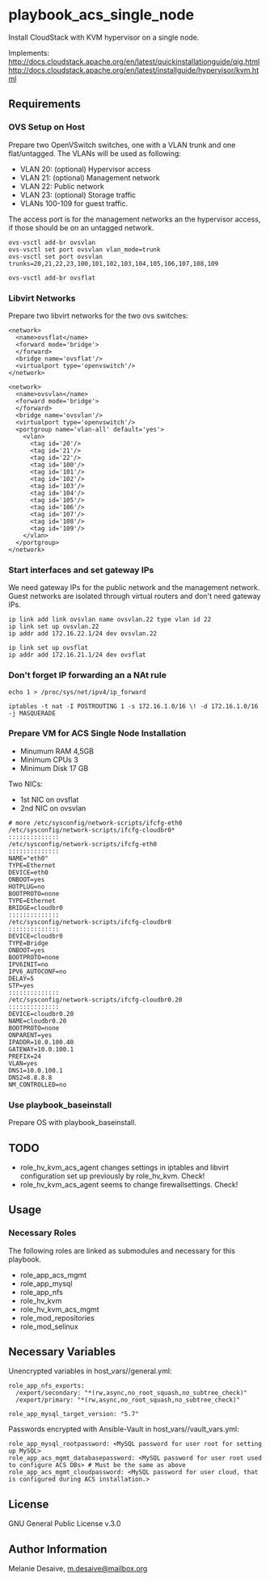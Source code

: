 # playbook_acs_single_node

Install CloudStack with KVM hypervisor on a single node. 

Implements:
http://docs.cloudstack.apache.org/en/latest/quickinstallationguide/qig.html
http://docs.cloudstack.apache.org/en/latest/installguide/hypervisor/kvm.html

## Requirements

### OVS Setup on Host

Prepare two OpenVSwitch switches, one with a VLAN trunk and one flat/untagged.
The VLANs will be used as following:
- VLAN 20: (optional) Hypervisor access
- VLAN 21: (optional) Management network
- VLAN 22: Public network
- VLAN 23: (optional) Storage traffic
- VLANs 100-109 for guest traffic.

The access port is for the management networks an the hypervisor access, if those should be on an untagged network.

```
ovs-vsctl add-br ovsvlan
ovs-vsctl set port ovsvlan vlan_mode=trunk
ovs-vsctl set port ovsvlan trunks=20,21,22,23,100,101,102,103,104,105,106,107,108,109

ovs-vsctl add-br ovsflat
```
### Libvirt Networks

Prepare two libvirt networks for the two ovs switches:
```
<network>
  <name>ovsflat</name>
  <forward mode='bridge'>
  </forward>
  <bridge name='ovsflat'/>
  <virtualport type='openvswitch'/>
</network>

<network>
  <name>ovsvlan</name>
  <forward mode='bridge'>
  </forward>
  <bridge name='ovsvlan'/>
  <virtualport type='openvswitch'/>
  <portgroup name='vlan-all' default='yes'>
    <vlan>
      <tag id='20'/>
      <tag id='21'/>
      <tag id='22'/>
      <tag id='100'/>
      <tag id='101'/>
      <tag id='102'/>
      <tag id='103'/>
      <tag id='104'/>
      <tag id='105'/>
      <tag id='106'/>
      <tag id='107'/>
      <tag id='108'/>
      <tag id='109'/>
    </vlan>
  </portgroup>
</network>
```

### Start interfaces and set gateway IPs
We need gateway IPs for the public network and the management network. Guest networks are isolated through virtual routers and don't need gateway IPs.
```
ip link add link ovsvlan name ovsvlan.22 type vlan id 22
ip link set up ovsvlan.22
ip addr add 172.16.22.1/24 dev ovsvlan.22

ip link set up ovsflat
ip addr add 172.16.21.1/24 dev ovsflat
```

### Don't forget IP forwarding an a NAt rule
```
echo 1 > /proc/sys/net/ipv4/ip_forward

iptables -t nat -I POSTROUTING 1 -s 172.16.1.0/16 \! -d 172.16.1.0/16 -j MASQUERADE
```

### Prepare VM for ACS Single Node Installation

- Minumum RAM 4,5GB
- Minimum CPUs 3
- Minimum Disk 17 GB

Two NICs: 

- 1st NIC on ovsflat
- 2nd NIC on ovsvlan

```
# more /etc/sysconfig/network-scripts/ifcfg-eth0 /etc/sysconfig/network-scripts/ifcfg-cloudbr0*
::::::::::::::
/etc/sysconfig/network-scripts/ifcfg-eth0
::::::::::::::
NAME="eth0"
TYPE=Ethernet
DEVICE=eth0
ONBOOT=yes
HOTPLUG=no
BOOTPROTO=none
TYPE=Ethernet
BRIDGE=cloudbr0
::::::::::::::
/etc/sysconfig/network-scripts/ifcfg-cloudbr0
::::::::::::::
DEVICE=cloudbr0
TYPE=Bridge
ONBOOT=yes
BOOTPROTO=none
IPV6INIT=no
IPV6_AUTOCONF=no
DELAY=5
STP=yes
::::::::::::::
/etc/sysconfig/network-scripts/ifcfg-cloudbr0.20
::::::::::::::
DEVICE=cloudbr0.20
NAME=cloudbr0.20
BOOTPROTO=none
ONPARENT=yes
IPADDR=10.0.100.40
GATEWAY=10.0.100.1
PREFIX=24
VLAN=yes
DNS1=10.0.100.1
DNS2=8.8.8.8
NM_CONTROLLED=no
```

### Use playbook_baseinstall

Prepare OS with playbook_baseinstall.

## TODO

- role_hv_kvm_acs_agent changes settings in iptables and libvirt configuration set up previously by role_hv_kvm. Check!
- role_hv_kvm_acs_agent seems to change firewallsettings. Check!

## Usage

### Necessary Roles
The following roles are linked as submodules and necessary for this playbook.

- role_app_acs_mgmt 
- role_app_mysql 
- role_app_nfs 
- role_hv_kvm 
- role_hv_kvm_acs_mgmt 
- role_mod_repositories 
- role_mod_selinux

## Necessary Variables

Unencrypted variables in host_vars/<hostname>/general.yml:
```
role_app_nfs_exports:
  /export/secondary: "*(rw,async,no_root_squash,no_subtree_check)"
  /export/primary: "*(rw,async,no_root_squash,no_subtree_check)"

role_app_mysql_target_version: "5.7"
```

Passwords encrypted with Ansible-Vault in host_vars/<hostname>/vault_vars.yml:
```
role_app_mysql_rootpassword: <MySQL password for user root for setting up MySQL>
role_app_acs_mgmt_databasepassword: <MySQL password for user root used to configure ACS DBs> # Must be the same as above
role_app_acs_mgmt_cloudpassword: <MySQL password for user cloud, that is configured during ACS installation.>
```
## License
GNU General Public License v.3.0

## Author Information
Melanie Desaive, m.desaive@mailbox.org

